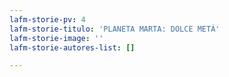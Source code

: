 ```yaml
---
lafm-storie-pv: 4
lafm-storie-titulo: 'PLANETA MARTA: DOLCE METÁ'
lafm-storie-image: ''
lafm-storie-autores-list: []

---
```

